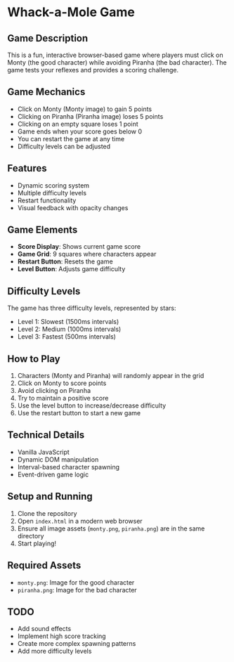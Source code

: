 # Whack-a-Mole Game

## Game Description
This is a fun, interactive browser-based game where players must click on Monty (the good character) while avoiding Piranha (the bad character). The game tests your reflexes and provides a scoring challenge.

## Game Mechanics
- Click on Monty (Monty image) to gain 5 points
- Clicking on Piranha (Piranha image) loses 5 points
- Clicking on an empty square loses 1 point
- Game ends when your score goes below 0
- You can restart the game at any time
- Difficulty levels can be adjusted

## Features
- Dynamic scoring system
- Multiple difficulty levels
- Restart functionality
- Visual feedback with opacity changes

## Game Elements
- **Score Display**: Shows current game score
- **Game Grid**: 9 squares where characters appear
- **Restart Button**: Resets the game
- **Level Button**: Adjusts game difficulty

## Difficulty Levels
The game has three difficulty levels, represented by stars:
- Level 1: Slowest (1500ms intervals)
- Level 2: Medium (1000ms intervals)
- Level 3: Fastest (500ms intervals)

## How to Play
1. Characters (Monty and Piranha) will randomly appear in the grid
2. Click on Monty to score points
3. Avoid clicking on Piranha
4. Try to maintain a positive score
5. Use the level button to increase/decrease difficulty
6. Use the restart button to start a new game

## Technical Details
- Vanilla JavaScript
- Dynamic DOM manipulation
- Interval-based character spawning
- Event-driven game logic

## Setup and Running
1. Clone the repository
2. Open `index.html` in a modern web browser
3. Ensure all image assets (`monty.png`, `piranha.png`) are in the same directory
4. Start playing!

## Required Assets
- `monty.png`: Image for the good character
- `piranha.png`: Image for the bad character

## TODO
- Add sound effects
- Implement high score tracking
- Create more complex spawning patterns
- Add more difficulty levels


